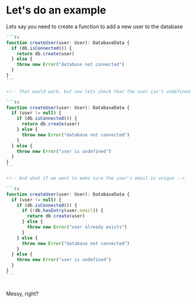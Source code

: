 # Let's do an example

<!-- Lets say you want to create a user in a database -->
<!-- How would you go about creating that function? -->

Lets say you need to create a function to add a new user to the database

<v-click>

````md magic-move
```ts
function createUser(user: User): DatabaseData {
  if (db.isConnected()) {
    return db.create(user)
  } else {
    throw new Error("database not connected")
  }
}
```

<!-- That would work, but now lets check that the user isn't undefined -->

```ts
function createUser(user: User): DatabaseData {
  if (user != null) {
    if (db.isConnected()) {
      return db.create(user)
    } else {
      throw new Error("database not connected")
    }
  } else {
    throw new Error("user is undefined")
  }
}
```

<!-- And what if we want to make sure the user's email is unique -->

```ts
function createUser(user: User): DatabaseData {
  if (user != null) {
    if (db.isConnected()) {
      if (!db.hasEntry(user.email)) {
        return db.create(user)
      } else {
        throw new Error("user already exists")
      }
    } else {
      throw new Error("database not connected")
    }
  } else {
    throw new Error("user is undefined")
  }
}
```

````

</v-click>

<br />

<v-click>
  Messy, right?
</v-click>